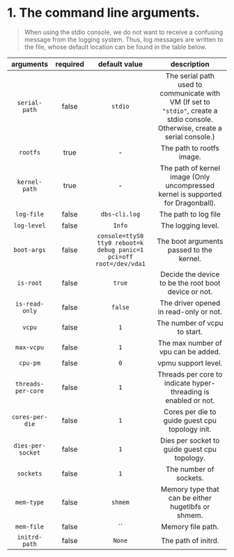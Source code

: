 # 1. The command line arguments.

> When using the stdio console, we do not want to receive a confusing message from the logging system. Thus, log messages are written to the file, whose default location can be found in the table below.

|     arguments      | required |                           default value                            |                                   description                                    |
| :----------------: | :------: | :----------------------------------------------------------------: | :------------------------------------------------------------------------------: |
| `serial-path` |  false  | `stdio`  |  The serial path used to communicate with VM (If set to `"stdio"`, create a stdio console. Otherwise, create a serial console.)  |
|      `rootfs`      |   true   |                                 -                                  |                            The path to rootfs image.                             |
|   `kernel-path`    |   true   |                                 -                                  | The path of kernel image (Only uncompressed kernel is supported for Dragonball). |
|     `log-file`     |  false   |                          `dbs-cli.log`                           |                               The path to log file                               |
|    `log-level`     |  false   |                              `Info`                              |                                The logging level.                                |
|    `boot-args`     |  false   | `console=ttyS0 tty0 reboot=k debug panic=1 pci=off root=/dev/vda1` |                     The boot arguments passed to the kernel.                     |
|     `is-root`      |  false   |                               `true`                               |               Decide the device to be the root boot device or not.               |
|   `is-read-only`   |  false   |                              `false`                               |                      The driver opened in read-only or not.                      |
|       `vcpu`       |  false   |                                `1`                                 |                           The number of vcpu to start.                           |
|     `max-vcpu`     |  false   |                                `1`                                 |                       The max number of vpu can be added.                        |
|      `cpu-pm`      |  false   |                                `0`                                 |                               vpmu support level.                                |
| `threads-per-core` |  false   |                                `1`                                 |         Threads per core to indicate hyper-threading is enabled or not.          |
|  `cores-per-die`   |  false   |                                `1`                                 |                 Cores per die to guide guest cpu topology init.                  |
| `dies-per-socket`  |  false   |                                `1`                                 |                   Dies per socket to guide guest cpu topology.                   |
|     `sockets`      |  false   |                                `1`                                 |                              The number of sockets.                              |
|     `mem-type`     |  false   |                              `shmem`                               |                Memory type that can be either hugetlbfs or shmem.                |
|     `mem-file`     |  false   |                                 ``                                 |                                Memory file path.                                 |
|   `initrd-path`    |  false   |                               `None`                               |                               The path of initrd.                                |